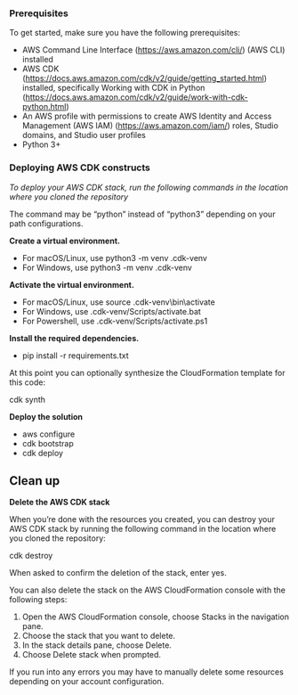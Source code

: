### Prerequisites

To get started, make sure you have the following prerequisites:

* AWS Command Line Interface (https://aws.amazon.com/cli/) (AWS CLI) installed
* AWS CDK (https://docs.aws.amazon.com/cdk/v2/guide/getting_started.html) installed, specifically Working with CDK in Python (https://docs.aws.amazon.com/cdk/v2/guide/work-with-cdk-python.html)
* An AWS profile with permissions to create AWS Identity and Access Management (AWS IAM) (https://aws.amazon.com/iam/) roles, Studio domains, and Studio user profiles
* Python 3+ 

### Deploying AWS CDK constructs

*To deploy your AWS CDK stack, run the following commands in the location where you cloned the repository*

The command may be “python” instead of “python3” depending on your path configurations. 

**Create a virtual environment.**

* For macOS/Linux, use python3 -m venv .cdk-venv
* For Windows, use python3 -m venv .cdk-venv

**Activate the virtual environment.**

* For macOS/Linux, use source .cdk-venv\bin\activate
* For Windows, use .cdk-venv/Scripts/activate.bat
* For Powershell, use .cdk-venv/Scripts/activate.ps1

**Install the required dependencies.**

* pip install -r requirements.txt

At this point you can optionally synthesize the CloudFormation template for this code:

cdk synth

 **Deploy the solution** 

* aws configure
* cdk bootstrap 
* cdk deploy 

## Clean up

**Delete the AWS CDK stack**

When you’re done with the resources you created, you can destroy your AWS CDK stack by running the following command in the location where you cloned the repository: 

cdk destroy

When asked to confirm the deletion of the stack, enter yes.

You can also delete the stack on the AWS CloudFormation console with the following steps:

1. Open the AWS CloudFormation console, choose Stacks in the navigation pane.
2. Choose the stack that you want to delete.
3. In the stack details pane, choose Delete.
4. Choose Delete stack when prompted.

If you run into any errors you may have to manually delete some resources depending on your account configuration. 




